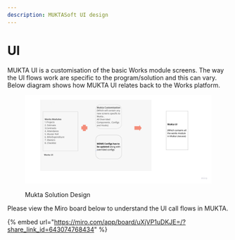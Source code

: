 ```yaml
---
description: MUKTASoft UI design
---
```


# UI

MUKTA UI is a customisation of the basic Works module screens. The way the UI flows work are specific to the program/solution and this can vary. Below diagram shows how MUKTA UI relates back to the Works platform.

<figure><img src="../../.gitbook/assets/image (1).png" alt=""><figcaption><p>Mukta Solution Design</p></figcaption></figure>

Please view the Miro board below to understand the UI call flows in MUKTA.

{% embed url="https://miro.com/app/board/uXjVP1uDKJE=/?share_link_id=643074768434" %}
